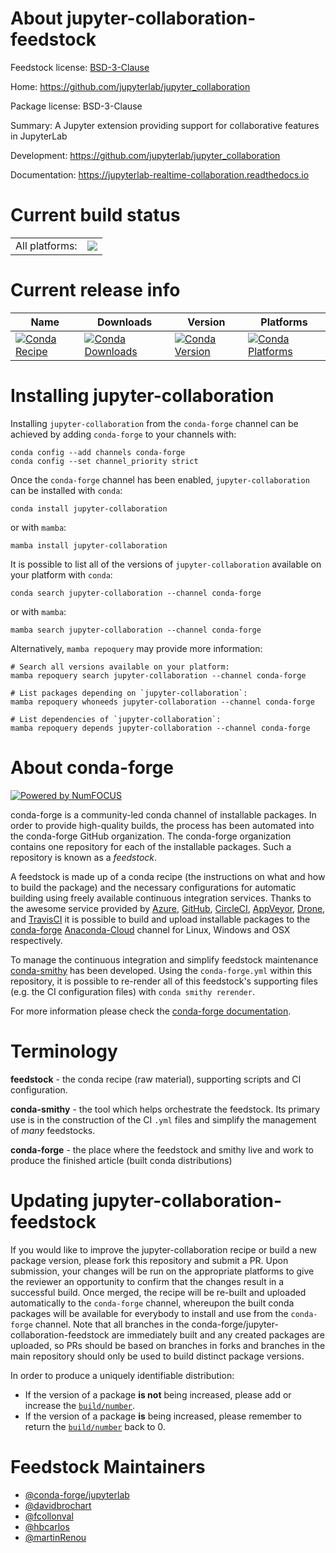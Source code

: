 About jupyter-collaboration-feedstock
=====================================

Feedstock license: [BSD-3-Clause](https://github.com/conda-forge/jupyter-collaboration-feedstock/blob/main/LICENSE.txt)

Home: https://github.com/jupyterlab/jupyter_collaboration

Package license: BSD-3-Clause

Summary: A Jupyter extension providing support for collaborative features in JupyterLab

Development: https://github.com/jupyterlab/jupyter_collaboration

Documentation: https://jupyterlab-realtime-collaboration.readthedocs.io

Current build status
====================


<table><tr><td>All platforms:</td>
    <td>
      <a href="https://dev.azure.com/conda-forge/feedstock-builds/_build/latest?definitionId=19549&branchName=main">
        <img src="https://dev.azure.com/conda-forge/feedstock-builds/_apis/build/status/jupyter-collaboration-feedstock?branchName=main">
      </a>
    </td>
  </tr>
</table>

Current release info
====================

| Name | Downloads | Version | Platforms |
| --- | --- | --- | --- |
| [![Conda Recipe](https://img.shields.io/badge/recipe-jupyter--collaboration-green.svg)](https://anaconda.org/conda-forge/jupyter-collaboration) | [![Conda Downloads](https://img.shields.io/conda/dn/conda-forge/jupyter-collaboration.svg)](https://anaconda.org/conda-forge/jupyter-collaboration) | [![Conda Version](https://img.shields.io/conda/vn/conda-forge/jupyter-collaboration.svg)](https://anaconda.org/conda-forge/jupyter-collaboration) | [![Conda Platforms](https://img.shields.io/conda/pn/conda-forge/jupyter-collaboration.svg)](https://anaconda.org/conda-forge/jupyter-collaboration) |

Installing jupyter-collaboration
================================

Installing `jupyter-collaboration` from the `conda-forge` channel can be achieved by adding `conda-forge` to your channels with:

```
conda config --add channels conda-forge
conda config --set channel_priority strict
```

Once the `conda-forge` channel has been enabled, `jupyter-collaboration` can be installed with `conda`:

```
conda install jupyter-collaboration
```

or with `mamba`:

```
mamba install jupyter-collaboration
```

It is possible to list all of the versions of `jupyter-collaboration` available on your platform with `conda`:

```
conda search jupyter-collaboration --channel conda-forge
```

or with `mamba`:

```
mamba search jupyter-collaboration --channel conda-forge
```

Alternatively, `mamba repoquery` may provide more information:

```
# Search all versions available on your platform:
mamba repoquery search jupyter-collaboration --channel conda-forge

# List packages depending on `jupyter-collaboration`:
mamba repoquery whoneeds jupyter-collaboration --channel conda-forge

# List dependencies of `jupyter-collaboration`:
mamba repoquery depends jupyter-collaboration --channel conda-forge
```


About conda-forge
=================

[![Powered by
NumFOCUS](https://img.shields.io/badge/powered%20by-NumFOCUS-orange.svg?style=flat&colorA=E1523D&colorB=007D8A)](https://numfocus.org)

conda-forge is a community-led conda channel of installable packages.
In order to provide high-quality builds, the process has been automated into the
conda-forge GitHub organization. The conda-forge organization contains one repository
for each of the installable packages. Such a repository is known as a *feedstock*.

A feedstock is made up of a conda recipe (the instructions on what and how to build
the package) and the necessary configurations for automatic building using freely
available continuous integration services. Thanks to the awesome service provided by
[Azure](https://azure.microsoft.com/en-us/services/devops/), [GitHub](https://github.com/),
[CircleCI](https://circleci.com/), [AppVeyor](https://www.appveyor.com/),
[Drone](https://cloud.drone.io/welcome), and [TravisCI](https://travis-ci.com/)
it is possible to build and upload installable packages to the
[conda-forge](https://anaconda.org/conda-forge) [Anaconda-Cloud](https://anaconda.org/)
channel for Linux, Windows and OSX respectively.

To manage the continuous integration and simplify feedstock maintenance
[conda-smithy](https://github.com/conda-forge/conda-smithy) has been developed.
Using the ``conda-forge.yml`` within this repository, it is possible to re-render all of
this feedstock's supporting files (e.g. the CI configuration files) with ``conda smithy rerender``.

For more information please check the [conda-forge documentation](https://conda-forge.org/docs/).

Terminology
===========

**feedstock** - the conda recipe (raw material), supporting scripts and CI configuration.

**conda-smithy** - the tool which helps orchestrate the feedstock.
                   Its primary use is in the construction of the CI ``.yml`` files
                   and simplify the management of *many* feedstocks.

**conda-forge** - the place where the feedstock and smithy live and work to
                  produce the finished article (built conda distributions)


Updating jupyter-collaboration-feedstock
========================================

If you would like to improve the jupyter-collaboration recipe or build a new
package version, please fork this repository and submit a PR. Upon submission,
your changes will be run on the appropriate platforms to give the reviewer an
opportunity to confirm that the changes result in a successful build. Once
merged, the recipe will be re-built and uploaded automatically to the
`conda-forge` channel, whereupon the built conda packages will be available for
everybody to install and use from the `conda-forge` channel.
Note that all branches in the conda-forge/jupyter-collaboration-feedstock are
immediately built and any created packages are uploaded, so PRs should be based
on branches in forks and branches in the main repository should only be used to
build distinct package versions.

In order to produce a uniquely identifiable distribution:
 * If the version of a package **is not** being increased, please add or increase
   the [``build/number``](https://docs.conda.io/projects/conda-build/en/latest/resources/define-metadata.html#build-number-and-string).
 * If the version of a package **is** being increased, please remember to return
   the [``build/number``](https://docs.conda.io/projects/conda-build/en/latest/resources/define-metadata.html#build-number-and-string)
   back to 0.

Feedstock Maintainers
=====================

* [@conda-forge/jupyterlab](https://github.com/conda-forge/jupyterlab/)
* [@davidbrochart](https://github.com/davidbrochart/)
* [@fcollonval](https://github.com/fcollonval/)
* [@hbcarlos](https://github.com/hbcarlos/)
* [@martinRenou](https://github.com/martinRenou/)

